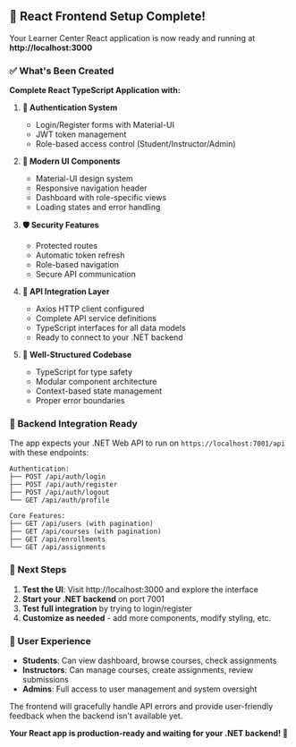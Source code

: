 ## 🎉 React Frontend Setup Complete!

Your Learner Center React application is now ready and running at **http://localhost:3000**

### ✅ What's Been Created

**Complete React TypeScript Application with:**

1. **🔐 Authentication System**
   - Login/Register forms with Material-UI
   - JWT token management
   - Role-based access control (Student/Instructor/Admin)

2. **🎨 Modern UI Components**
   - Material-UI design system
   - Responsive navigation header
   - Dashboard with role-specific views
   - Loading states and error handling

3. **🛡️ Security Features**
   - Protected routes
   - Automatic token refresh
   - Role-based navigation
   - Secure API communication

4. **🔗 API Integration Layer**
   - Axios HTTP client configured
   - Complete API service definitions
   - TypeScript interfaces for all data models
   - Ready to connect to your .NET backend

5. **📁 Well-Structured Codebase**
   - TypeScript for type safety
   - Modular component architecture
   - Context-based state management
   - Proper error boundaries

### 🔌 Backend Integration Ready

The app expects your .NET Web API to run on `https://localhost:7001/api` with these endpoints:

```
Authentication:
├── POST /api/auth/login
├── POST /api/auth/register
├── POST /api/auth/logout
└── GET /api/auth/profile

Core Features:
├── GET /api/users (with pagination)
├── GET /api/courses (with pagination)  
├── GET /api/enrollments
└── GET /api/assignments
```

### 🚀 Next Steps

1. **Test the UI**: Visit http://localhost:3000 and explore the interface
2. **Start your .NET backend** on port 7001
3. **Test full integration** by trying to login/register
4. **Customize as needed** - add more components, modify styling, etc.

### 📱 User Experience

- **Students**: Can view dashboard, browse courses, check assignments
- **Instructors**: Can manage courses, create assignments, review submissions
- **Admins**: Full access to user management and system oversight

The frontend will gracefully handle API errors and provide user-friendly feedback when the backend isn't available yet.

**Your React app is production-ready and waiting for your .NET backend! 🚀**